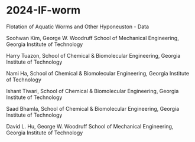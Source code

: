 # 2024-IF-worm
Flotation of Aquatic Worms and Other Hyponeuston - Data

Soohwan Kim, George W. Woodruff School of Mechanical Engineering, Georgia Institute of Technology

Harry Tuazon, School of Chemical & Biomolecular Engineering, Georgia Institute of Technology

Nami Ha, School of Chemical & Biomolecular Engineering, Georgia Institute of Technology

Ishant Tiwari, School of Chemical & Biomolecular Engineering, Georgia Institute of Technology

Saad Bhamla, School of Chemical & Biomolecular Engineering, Georgia Institute of Technology

David L. Hu, George W. Woodruff School of Mechanical Engineering, Georgia Institute of Technology
